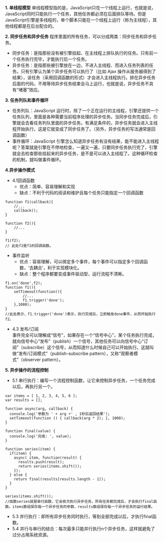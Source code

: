 **1. 单线程模型**
单线程模型指的是，JavaScript只在一个线程上运行，也就是说，JavaScript同时只能执行一个任务，其他任务都必须在后面排队等待。但是JavaScript引擎是多线程的，单个脚本只能在一个线程上运行（称为主线程），其他线程都是在后台配合的。

**2. 同步任务和异步任务**
程序里面的所有任务，可以分成两类：同步任务和异步任务。
- 同步任务：是指那些没有被引擎挂起、在主线程上排队执行的任务。只有前一个任务执行完毕，才能执行后一个任务。
- 异步任务：是指那些被引擎放在一边，不进入主线程、而进入任务列表的任务。只有引擎认为某个异步任务可以执行了（比如 Ajax 操作从服务器得到了结果），该任务（采用回调函数的形式）才会进入主线程执行。排在异步任务后面的代码，不用等待异步任务结束会马上运行，也就是说，异步任务不具有“堵塞”效应。

**3. 任务列队和事件循环**
- 任务列队：JavaScript 运行时，除了一个正在运行的主线程，引擎还提供一个任务队列，里面是各种需要当前程序处理的异步任务。当同步任务完成后，引擎就会去看任务列队里面的异步任务。有满足条件的，异步任务就会进入主线程开始执行，这是它就变成了同步任务了。（另外，异步任务的写法通常是回调函数）
- 事件循环：JavaScript 引擎怎么知道异步任务有没有结果，能不能进入主线程呢？答案就是引擎在不停地检查，一遍又一遍，只要同步任务执行完了，引擎就会去检查那些挂起来的异步任务，是不是可以进入主线程了。这种循环检查的机制，就叫做事件循环。

**4.异步操作模式**
- 4.1回调函数
    - 优点：简单、容易理解和实现
    - 缺点：不利于代码的阅读和维护且每个任务只能指定一个回调函数
```
function f1(callback){
    //...
    callback();
}

function f2(){
    //...
}

f1(f2);
// 此处f2是f1的回调函数。

```
- 事件监听
    - 优点：容易理解，可以绑定多个事件，每个事件可以指定多个回调函数，‘去耦合’，利于实现模块化。
    - 缺点：整个程序都要变成事件驱动型，运行流程不清晰。
```
f1.on('done',f2);
function f1(){
    setTimeout(function(){
        //...
        f1.trigger('done');
    },1000);
}
//此处表示，f1.trigger('done')表示，执行完成后，立即触发done事件，从而开始执行f2。
```
- 4.3 发布/订阅  
事件完全可以理解成“信号”，如果存在一个“信号中心”，某个任务执行完成，就向信号中心“发布”（publish）一个信号，其他任务可以向信号中心“订阅”（subscribe）这个信号，从而知道什么时候自己可以开始执行。这就叫做”发布/订阅模式”（publish-subscribe pattern），又称“观察者模式”（observer pattern）。

**5. 异步操作的流程控制**
- 5.1 串行执行：编写一个流程控制函数，让它来控制异步任务，一个任务完成以后，再执行另一个。
```
var items = [ 1, 2, 3, 4, 5, 6 ];
var results = [];

function async(arg, callback) {
  console.log('参数为 ' + arg +' , 1秒后返回结果');
  setTimeout(function () { callback(arg * 2); }, 1000);
}

function final(value) {
  console.log('完成: ', value);
}

function series(item) {
  if(item) {
    async( item, function(result) {
      results.push(result);
      return series(items.shift());
    });
  } else {
    return final(results[results.length - 1]);
  }
}

series(items.shift());
//函数series就是串行函数，它会依次执行异步任务，所有任务都完成后，才会执行final函数。items数组保存每一个异步任务的参数，results数组保存每一个异步任务的运行结果。
```
- 5.3 并行执行：即所有异步任务同时执行，等到全部完成以后，才执行final函数。
- 5.4 并行与串行的结合：每次最多只能并行执行n个异步任务，这样就避免了过分占用系统资源。

